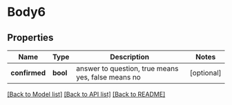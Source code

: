 # Body6

## Properties
Name | Type | Description | Notes
------------ | ------------- | ------------- | -------------
**confirmed** | **bool** | answer to question, true means yes, false means no | [optional] 

[[Back to Model list]](../README.md#documentation-for-models) [[Back to API list]](../README.md#documentation-for-api-endpoints) [[Back to README]](../README.md)


